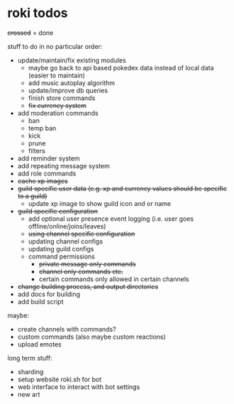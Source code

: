 # roki todos

~~crossed~~ = done

stuff to do in no particular order:

- update/maintain/fix existing modules
    - maybe go back to api based pokedex data instead of local data (easier to maintain)
    - add music autoplay algorithm
    - update/improve db queries
    - finish store commands
    - ~~fix currency system~~
- add moderation commands
    - ban
    - temp ban
    - kick
    - prune
    - filters
- add reminder system
- add repeating message system
- add role commands
- ~~cache xp images~~
- ~~guild specific user data (e.g. xp and currency values should be specific to a guild)~~
    - update xp image to show guild icon and or name
- ~~guild specific configuration~~
    - add optional user presence event logging (i.e. user goes offline/online/joins/leaves)
    - ~~using channel specific configuration~~
    - updating channel configs
    - updating guild configs  
    - command permissions
        - ~~private message only commands~~
        - ~~channel only commands etc.~~
        - certain commands only allowed in certain channels
- ~~change building process, and output directories~~
- add docs for building
- add build script

maybe:

- create channels with commands?
- custom commands (also maybe custom reactions)
- upload emotes

long term stuff:

- sharding
- setup website roki.sh for bot
- web interface to interact with bot settings
- new art
